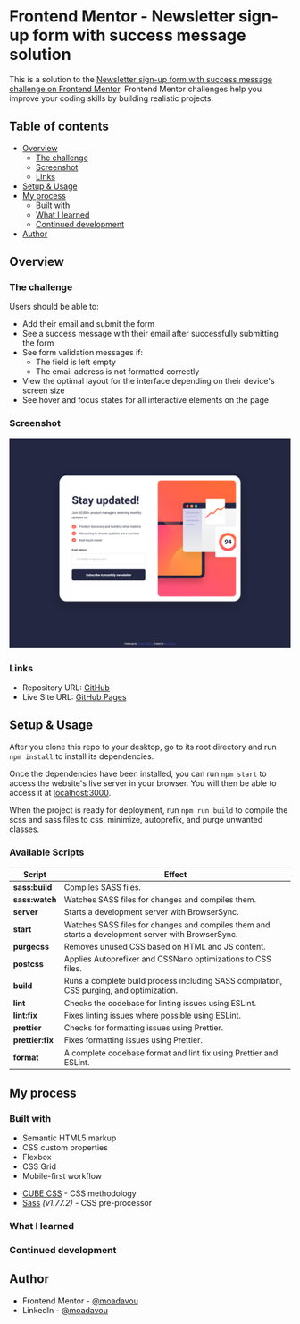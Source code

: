 # Frontend Mentor - Newsletter sign-up form with success message solution

This is a solution to the [Newsletter sign-up form with success message challenge on Frontend Mentor](https://www.frontendmentor.io/challenges/newsletter-signup-form-with-success-message-3FC1AZbNrv). Frontend Mentor challenges help you improve your coding skills by building realistic projects.

## Table of contents

- [Overview](#overview)
  - [The challenge](#the-challenge)
  - [Screenshot](#screenshot)
  - [Links](#links)
- [Setup & Usage](#setup--usage)
- [My process](#my-process)
  - [Built with](#built-with)
  - [What I learned](#what-i-learned)
  - [Continued development](#continued-development)
- [Author](#author)

## Overview

### The challenge

Users should be able to:

- Add their email and submit the form
- See a success message with their email after successfully submitting the form
- See form validation messages if:
  - The field is left empty
  - The email address is not formatted correctly
- View the optimal layout for the interface depending on their device's screen size
- See hover and focus states for all interactive elements on the page

### Screenshot

![](./preview.png)

### Links

- Repository URL: [GitHub](https://github.com/moadavou/newsletter-sign-up-with-success-message)
- Live Site URL: [GitHub Pages](https://moadavou.github.io/newsletter-sign-up-with-success-message/)

## Setup & Usage

After you clone this repo to your desktop, go to its root directory and run `npm install` to install its dependencies.

Once the dependencies have been installed, you can run `npm start` to access the website's live server in your browser. You will then be able to access it at [localhost:3000](http://localhost:3000).

When the project is ready for deployment, run `npm run build` to compile the scss and sass files to css, minimize, autoprefix, and purge unwanted classes.

### Available Scripts

| Script           | Effect                                                                                             |
| ---------------- | -------------------------------------------------------------------------------------------------- |
| **sass:build**   | Compiles SASS files.                                                                               |
| **sass:watch**   | Watches SASS files for changes and compiles them.                                                  |
| **server**       | Starts a development server with BrowserSync.                                                      |
| **start**        | Watches SASS files for changes and compiles them and starts a development server with BrowserSync. |
| **purgecss**     | Removes unused CSS based on HTML and JS content.                                                   |
| **postcss**      | Applies Autoprefixer and CSSNano optimizations to CSS files.                                       |
| **build**        | Runs a complete build process including SASS compilation, CSS purging, and optimization.           |
| **lint**         | Checks the codebase for linting issues using ESLint.                                               |
| **lint:fix**     | Fixes linting issues where possible using ESLint.                                                  |
| **prettier**     | Checks for formatting issues using Prettier.                                                       |
| **prettier:fix** | Fixes formatting issues using Prettier.                                                            |
| **format**       | A complete codebase format and lint fix using Prettier and ESLint.                                 |

## My process

### Built with

- Semantic HTML5 markup
- CSS custom properties
- Flexbox
- CSS Grid
- Mobile-first workflow

* [CUBE CSS](https://cube.fyi/) - CSS methodology
* [Sass](https://sass-lang.com/) _(v1.77.2)_ - CSS pre-processor

### What I learned

### Continued development

## Author

- Frontend Mentor - [@moadavou](https://www.frontendmentor.io/profile/moadavou)
- LinkedIn - [@moadavou](https://www.linkedin.com/in/moadavou/)
